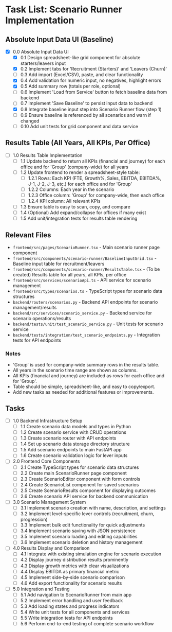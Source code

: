 # Task List: Scenario Runner Implementation

## Absolute Input Data UI (Baseline)

- [x] 0.0 Absolute Input Data UI
  - [x] 0.1 Design spreadsheet-like grid component for absolute starters/leavers input
  - [x] 0.2 Implement tabs for 'Recruitment (Starters)' and 'Leavers (Churn)'
  - [ ] 0.3 Add import (Excel/CSV), paste, and clear functionality
  - [x] 0.4 Add validation for numeric input, no negatives, highlight errors
  - [x] 0.5 Add summary row (totals per role, optional)
  - [ ] 0.6 Implement 'Load from Service' button to fetch baseline data from backend
  - [ ] 0.7 Implement 'Save Baseline' to persist input data to backend
  - [x] 0.8 Integrate baseline input step into Scenario Runner flow (step 1)
  - [ ] 0.9 Ensure baseline is referenced by all scenarios and warn if changed
  - [ ] 0.10 Add unit tests for grid component and data service

## Results Table (All Years, All KPIs, Per Office)

- [ ] 1.0 Results Table Implementation
  - [ ] 1.1 Update backend to return all KPIs (financial and journey) for each office and for 'Group' (company-wide) for all years
  - [ ] 1.2 Update frontend to render a spreadsheet-style table:
    - [ ] 1.2.1 Rows: Each KPI (FTE, Growth%, Sales, EBITDA, EBITDA%, J-1, J-2, J-3, etc.) for each office and for 'Group'
    - [ ] 1.2.2 Columns: Each year in the scenario
    - [ ] 1.2.3 Office column: 'Group' for company-wide, then each office
    - [ ] 1.2.4 KPI column: All relevant KPIs
  - [ ] 1.3 Ensure table is easy to scan, copy, and compare
  - [ ] 1.4 (Optional) Add expand/collapse for offices if many exist
  - [ ] 1.5 Add unit/integration tests for results table rendering

## Relevant Files

- `frontend/src/pages/ScenarioRunner.tsx` - Main scenario runner page component
- `frontend/src/components/scenario-runner/BaselineInputGrid.tsx` - Baseline input table for recruitment/leavers
- `frontend/src/components/scenario-runner/ResultsTable.tsx` - (To be created) Results table for all years, all KPIs, per office
- `frontend/src/services/scenarioApi.ts` - API service for scenario management
- `frontend/src/types/scenarios.ts` - TypeScript types for scenario data structures
- `backend/routers/scenarios.py` - Backend API endpoints for scenario management/results
- `backend/src/services/scenario_service.py` - Backend service for scenario operations/results
- `backend/tests/unit/test_scenario_service.py` - Unit tests for scenario service
- `backend/tests/integration/test_scenario_endpoints.py` - Integration tests for API endpoints

### Notes
- 'Group' is used for company-wide summary rows in the results table.
- All years in the scenario time range are shown as columns.
- All KPIs (financial and journey) are included as rows for each office and for 'Group'.
- Table should be simple, spreadsheet-like, and easy to copy/export.
- Add new tasks as needed for additional features or improvements.

## Tasks

- [ ] 1.0 Backend Infrastructure Setup
  - [ ] 1.1 Create scenario data models and types in Python
  - [ ] 1.2 Create scenario service with CRUD operations
  - [ ] 1.3 Create scenario router with API endpoints
  - [ ] 1.4 Set up scenario data storage directory structure
  - [ ] 1.5 Add scenario endpoints to main FastAPI app
  - [ ] 1.6 Create scenario validation logic for lever inputs
- [ ] 2.0 Frontend Core Components
  - [ ] 2.1 Create TypeScript types for scenario data structures
  - [ ] 2.2 Create main ScenarioRunner page component
  - [ ] 2.3 Create ScenarioEditor component with form controls
  - [ ] 2.4 Create ScenarioList component for saved scenarios
  - [ ] 2.5 Create ScenarioResults component for displaying outcomes
  - [ ] 2.6 Create scenario API service for backend communication
- [ ] 3.0 Scenario Management System
  - [ ] 3.1 Implement scenario creation with name, description, and settings
  - [ ] 3.2 Implement level-specific lever controls (recruitment, churn, progression)
  - [ ] 3.3 Implement bulk edit functionality for quick adjustments
  - [ ] 3.4 Implement scenario saving with JSON persistence
  - [ ] 3.5 Implement scenario loading and editing capabilities
  - [ ] 3.6 Implement scenario deletion and history management
- [ ] 4.0 Results Display and Comparison
  - [ ] 4.1 Integrate with existing simulation engine for scenario execution
  - [ ] 4.2 Display journey distribution results prominently
  - [ ] 4.3 Display growth metrics with clear visualizations
  - [ ] 4.4 Display EBITDA as primary financial metric
  - [ ] 4.5 Implement side-by-side scenario comparison
  - [ ] 4.6 Add export functionality for scenario results
- [ ] 5.0 Integration and Testing
  - [ ] 5.1 Add navigation to ScenarioRunner from main app
  - [ ] 5.2 Implement error handling and user feedback
  - [ ] 5.3 Add loading states and progress indicators
  - [ ] 5.4 Write unit tests for all components and services
  - [ ] 5.5 Write integration tests for API endpoints
  - [ ] 5.6 Perform end-to-end testing of complete scenario workflow 